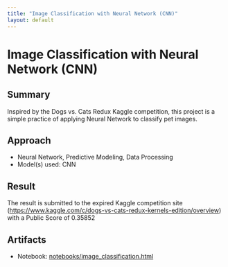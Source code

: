 ```yaml
---
title: "Image Classification with Neural Network (CNN)"
layout: default
---
```


# Image Classification with Neural Network (CNN)

## Summary
Inspired by the Dogs vs. Cats Redux Kaggle competition, this project is a simple practice of applying Neural Network to classify pet images.

## Approach
- Neural Network, Predictive Modeling, Data Processing
- Model(s) used: CNN

## Result
The result is submitted to the expired Kaggle competition site (https://www.kaggle.com/c/dogs-vs-cats-redux-kernels-edition/overview) with a Public Score of 0.35852

## Artifacts
- Notebook: [notebooks/image_classification.html](notebooks/image_classification.html)
